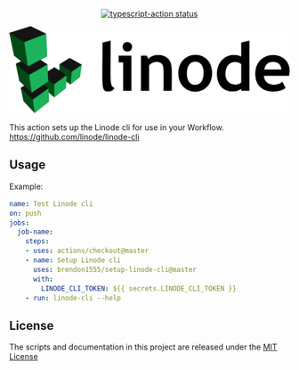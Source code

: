 <p align="center">
  <a href="https://github.com/actions/typescript-action/actions"><img alt="typescript-action status" src="https://github.com/actions/typescript-action/workflows/build-test/badge.svg"></a>
</p>

![linode-logo](.github/linode-logo.svg)

This action sets up the Linode cli for use in your Workflow. https://github.com/linode/linode-cli

## Usage

Example:
```yaml
name: Test Linode cli
on: push
jobs:
  job-name:
    steps:
    - uses: actions/checkout@master
    - name: Setup Linode cli
      uses: brendon1555/setup-linode-cli@master
      with:
        LINODE_CLI_TOKEN: ${{ secrets.LINODE_CLI_TOKEN }}
    - run: linode-cli --help
```

## License

The scripts and documentation in this project are released under the [MIT License](LICENSE)